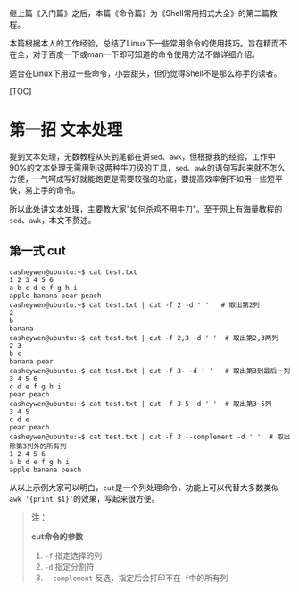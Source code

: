 继上篇《入门篇》之后，本篇《命令篇》为《Shell常用招式大全》的第二篇教程。

本篇根据本人的工作经验，总结了Linux下一些常用命令的使用技巧。旨在精而不在全，对于百度一下或man一下即可知道的命令使用方法不做详细介绍。

适合在Linux下用过一些命令，小尝甜头，但仍觉得Shell不是那么称手的读者。

[TOC]

# 第一招 文本处理

提到文本处理，无数教程从头到尾都在讲`sed`、`awk`，但根据我的经验，工作中90%的文本处理无需用到这两种牛刀级的工具，`sed`、`awk`的语句写起来就不怎么方便，一气呵成写好就能跑更是需要较强的功底，要提高效率倒不如用一些短平快，易上手的命令。

所以此处讲文本处理，主要教大家"如何杀鸡不用牛刀"。至于网上有海量教程的`sed`、`awk`，本文不赘述。

## 第一式 cut

    casheywen@ubuntu:~$ cat test.txt
    1 2 3 4 5 6
    a b c d e f g h i
    apple banana pear peach
    casheywen@ubuntu:~$ cat test.txt | cut -f 2 -d ' '   # 取出第2列
    2
    b
    banana
    casheywen@ubuntu:~$ cat test.txt | cut -f 2,3 -d ' '  # 取出第2,3两列
    2 3
    b c
    banana pear
    casheywen@ubuntu:~$ cat test.txt | cut -f 3- -d ' '   # 取出第3到最后一列
    3 4 5 6
    c d e f g h i
    pear peach
    casheywen@ubuntu:~$ cat test.txt | cut -f 3-5 -d ' '  # 取出第3~5列
    3 4 5
    c d e
    pear peach
    casheywen@ubuntu:~$ cat test.txt | cut -f 3 --complement -d ' '  # 取出除第3列外的所有列
    1 2 4 5 6
    a b d e f g h i
    apple banana peach

从以上示例大家可以明白，`cut`是一个列处理命令，功能上可以代替大多数类似`awk '{print $1}'`的效果，写起来很方便。

> **注：**
> 
> **cut命令的参数**
> 
> 1. `-f` 指定选择的列
> 2. `-d` 指定分割符
> 3. `--complement` 反选，指定后会打印不在`-f`中的所有列

